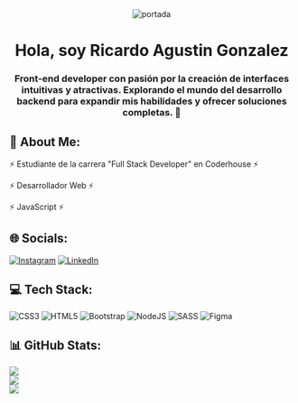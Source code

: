 <div id="header" align="center">
  <img
    src="https://firebasestorage.googleapis.com/v0/b/sportify-e751a.appspot.com/o/Banner%20Para%20LinkedIn%20Desarrollador%20De%20Software%20Moderno%20Negro.png?alt=media&token=00afdc18-09a7-487f-bce9-09dc8b0cb30e"
    alt="portada">
  <h1 align="center">Hola, soy Ricardo Agustin Gonzalez</h1>
  <h3 align="center">Front-end developer con pasión por la creación de interfaces intuitivas y atractivas. Explorando el
    mundo del desarrollo backend para expandir mis habilidades y ofrecer soluciones completas. 🚀</h3>
</div>


<h2>
  💫 About Me:
</h2>

<p>
  ⚡ Estudiante de la carrera "Full Stack Developer" en Coderhouse ⚡
</p>
<p>
  ⚡ Desarrollador Web ⚡
</p>
<p>
  ⚡ JavaScript ⚡
</p>



<h2>🌐 Socials:</h2>

[![Instagram](https://img.shields.io/badge/Instagram-%23E4405F.svg?logo=Instagram&logoColor=white)](//www.instagram.com/cementoooo/) [![LinkedIn](https://img.shields.io/badge/LinkedIn-%230077B5.svg?logo=linkedin&logoColor=white)](https://www.linkedin.com/in/ricardoagustingonzalez/) 

<h2>💻 Tech Stack:</h2>

![CSS3](https://img.shields.io/badge/css3-%231572B6.svg?style=for-the-badge&logo=css3&logoColor=white) ![HTML5](https://img.shields.io/badge/html5-%23E34F26.svg?style=for-the-badge&logo=html5&logoColor=white) ![Bootstrap](https://img.shields.io/badge/bootstrap-%23563D7C.svg?style=for-the-badge&logo=bootstrap&logoColor=white) ![NodeJS](https://img.shields.io/badge/node.js-6DA55F?style=for-the-badge&logo=node.js&logoColor=white) ![SASS](https://img.shields.io/badge/SASS-hotpink.svg?style=for-the-badge&logo=SASS&logoColor=white) 	![Figma](https://img.shields.io/badge/figma-%23F24E1E.svg?style=for-the-badge&logo=figma&logoColor=white)
<h2>📊 GitHub Stats:</h2>

![](https://github-readme-stats.vercel.app/api?username=AgustinGonzalez1&theme=midnight-purple&hide_border=true&include_all_commits=false&count_private=false)<br/>
![](https://github-readme-streak-stats.herokuapp.com/?user=AgustinGonzalez1&theme=midnight-purple&hide_border=true)<br/>
![](https://github-readme-stats.vercel.app/api/top-langs/?username=AgustinGonzalez1&theme=midnight-purple&hide_border=true&include_all_commits=false&count_private=false&layout=compact)

  
<!-- Proudly created with GPRM ( https://gprm.itsvg.in ) -->
